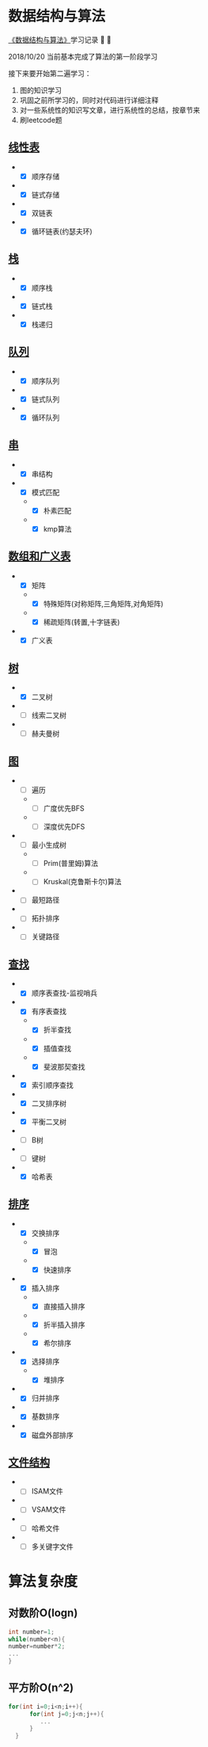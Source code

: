 # 数据结构与算法

[《数据结构与算法》](http://www.tup.tsinghua.edu.cn/booksCenter/book_06931402.html)学习记录 :pushpin: :pushpin:

2018/10/20 当前基本完成了算法的第一阶段学习

接下来要开始第二遍学习：
1. 图的知识学习
2. 巩固之前所学习的，同时对代码进行详细注释
3. 对一些系统性的知识写文章，进行系统性的总结，按章节来
4. 刷leetcode题



## [线性表](/1.线性表/线性表.md)
* * [x] 顺序存储
* * [x] 链式存储
* * [x] 双链表
* * [x] 循环链表(约瑟夫环)
## [栈](/2.栈/栈.md)
* * [x] 顺序栈
* * [x] 链式栈
* * [x] 栈递归
## [队列](/3.队列/队列.md)
* * [x] 顺序队列
* * [x] 链式队列
* * [x] 循环队列
## [串](/4.串/串.md)
* * [x] 串结构
* * [x] 模式匹配
  + * [x] 朴素匹配
  + * [x] kmp算法
## [数组和广义表](/5.数组和广义表/数组和广义表.md)
* * [x] 矩阵
  * * [x] 特殊矩阵(对称矩阵,三角矩阵,对角矩阵)
  * * [x] 稀疏矩阵(转置,十字链表)
* * [x] 广义表
## [树](/6.树/树.md)
* * [x] 二叉树
* * [ ] 线索二叉树
* * [ ] 赫夫曼树
## [图](/7.图/图.md)
* * [ ] 遍历
  * * [ ] 广度优先BFS
  * * [ ] 深度优先DFS
* * [ ] 最小生成树
  * * [ ] Prim(普里姆)算法
  * * [ ] Kruskal(克鲁斯卡尔)算法
* * [ ] 最短路径
* * [ ] 拓扑排序
* * [ ] 关键路径
## [查找](/8.查找/查找.md)
* * [x] 顺序表查找-监视哨兵
* * [x] 有序表查找
  * * [x] 折半查找
  * * [x] 插值查找
  * * [x] 斐波那契查找
* * [x] 索引顺序查找
* * [x] 二叉排序树
* * [x] 平衡二叉树
* * [ ] B树
* * [ ] 键树
* * [x] 哈希表
## [排序](/9.排序/排序.md)
* * [x] 交换排序
  * * [x] 冒泡
  * * [x] 快速排序
* * [x] 插入排序
  * * [x] 直接插入排序
  * * [x] 折半插入排序
  * * [x] 希尔排序
* * [x] 选择排序
  * * [x] 堆排序
* * [x] 归并排序
* * [x] 基数排序
* * [x] 磁盘外部排序
## [文件结构](/10.文件结构/文件结构.md)
* * [ ] ISAM文件
* * [ ] VSAM文件
* * [ ] 哈希文件
* * [ ] 多关键字文件

# 算法复杂度
## 对数阶O(logn)
```c
int number=1;
while(number<n){
number=number*2;
...
}
```
## 平方阶O(n^2)
```c
for(int i=0;i<n;i++){   
      for(int j=0;j<n;j++){
         ... 
      }
  }
```
